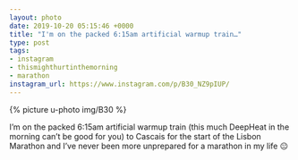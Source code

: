 ```yaml
---
layout: photo
date: 2019-10-20 05:15:46 +0000
title: "I'm on the packed 6:15am artificial warmup train…"
type: post
tags:
- instagram
- thismighthurtinthemorning
- marathon
instagram_url: https://www.instagram.com/p/B30_NZ9pIUP/
---
```


{% picture u-photo img/B30 %}

I’m on the packed 6:15am artificial warmup train (this much DeepHeat in the morning can’t be good for you) to Cascais for the start of the Lisbon Marathon and I’ve never been more unprepared for a marathon in my life 😐
